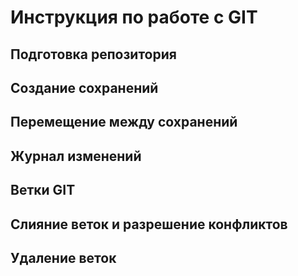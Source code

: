 # Инструкция по работе с GIT 

## Подготовка репозитория

## Создание сохранений

## Перемещение между сохранений 

## Журнал изменений

## Ветки GIT

## Слияние веток и разрешение конфликтов 

## Удаление веток
